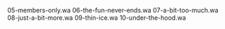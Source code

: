 05-members-only.wa
06-the-fun-never-ends.wa
07-a-bit-too-much.wa
08-just-a-bit-more.wa
09-thin-ice.wa
10-under-the-hood.wa
